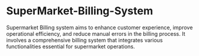 # SuperMarket-Billing-System
 Supermarket Billing system aims to enhance customer experience, improve operational efficiency, and reduce manual errors in the billing process. It involves a comprehensive billing system that integrates various functionalities essential for supermarket operations.
